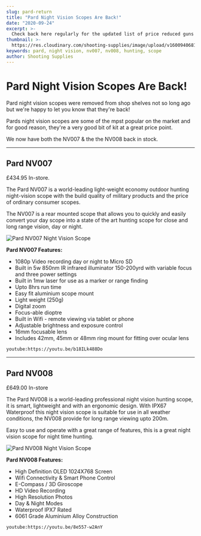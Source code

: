 ```yaml
---
slug: pard-return
title: "Pard Night Vision Scopes Are Back!"
date: "2020-09-24"
excerpt: >-
  Check back here regularly for the updated list of price reduced guns from Shooting Supplies.
thumbnail: >-
  https://res.cloudinary.com/shooting-supplies/image/upload/v1600940681/Blog/PardAreBack/PARD-FB_ijzixo.png
keywords: pard, night vision, nv007, nv008, hunting, scope
author: Shooting Supplies
---
```


# **Pard Night Vision Scopes Are Back!**

Pard night vision scopes were removed from shop shelves not so long ago but we're happy to let you know that they're back!

Pards night vision scopes are some of the mpst popular on the market and for good reason, they're a very good bit of kit at a great price point.

We now have both the NV007 & the the NV008 back in stock.

---

## **Pard NV007**

£434.95 In-store.

The Pard NV007 is a world-leading light-weight economy outdoor hunting night-vision scope with the build quality of military products and the price of ordinary consumer scopes.

The NV007 is a rear mounted scope that allows you to quickly and easily convert your day scope into a state of the art hunting scope for close and long range vision, day or night.

![Pard NV007 Night Vision Scope](https://res.cloudinary.com/shooting-supplies/image/upload/v1600943394/Blog/PardAreBack/pard-nv007_dctll9.png)

**Pard NV007 Features:**

- 1080p Video recording day or night to Micro SD
- Built in 5w 850nm IR infrared illuminator 150-200yrd with variable focus and three power settings
- Built in 1mw laser for use as a marker or range finding
- Upto 8hrs run time
- Easy fit aluminium scope mount
- Light weight (250g)
- Digital zoom
- Focus-able dioptre
- Built in Wifi - remote viewing via tablet or phone
- Adjustable brightness and exposure control
- 16mm focusable lens
- Includes 42mm, 45mm or 48mm ring mount for fitting over ocular lens

`youtube:https://youtu.be/b18ILk488Do`

---

## **Pard NV008**

£649.00 In-store

The Pard NV008 is a world-leading professional night vision hunting scope, it is smart, lightweight and with an ergonomic design. With IPX67 Waterproof this night vision scope is suitable for use in all weather conditions, the NV008 provide for long range viewing upto 200m.

Easy to use and operate with a great range of features, this is a great night vision scope for night time hunting.

![Pard NV008 Night Vision Scope](https://res.cloudinary.com/shooting-supplies/image/upload/v1600943396/Blog/PardAreBack/pard-nv008_m1i298.png)

**Pard NV008 Features:**

- High Definition OLED 1024X768 Screen
- Wifi Connectivity & Smart Phone Control
- E-Compass / 3D Giroscope
- HD Video Recording
- High Resolution Photos 
- Day & Night Modes
- Waterproof IPX7 Rated
- 6061 Grade Aluminium Alloy Construction

`youtube:https://youtu.be/8e557-w2AnY`



